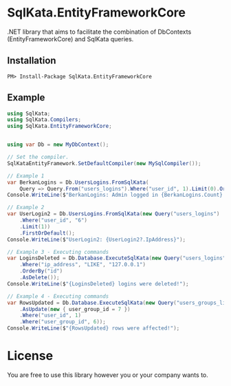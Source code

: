 # SqlKata.EntityFrameworkCore

.NET library that aims to facilitate the combination of DbContexts (EntityFrameworkCore) and SqlKata queries.

## Installation

    PM> Install-Package SqlKata.EntityFrameworkCore

## Example

```csharp
using SqlKata;
using SqlKata.Compilers;
using SqlKata.EntityFrameworkCore;


using var Db = new MyDbContext();

// Set the compiler.
SqlKataEntityFramework.SetDefaultCompiler(new MySqlCompiler());

// Example 1
var BerkanLogins = Db.UsersLogins.FromSqlKata(
	Query => Query.From("users_logins").Where("user_id", 1).Limit(0).OrderByDesc("id")).ToList();
Console.WriteLine($"BerkanLogins: Admin logged in {BerkanLogins.Count} times, last login from {BerkanLogins.FirstOrDefault()?.IpAddress}");

// Example 2
var UserLogin2 = Db.UsersLogins.FromSqlKata(new Query("users_logins")
	.Where("user_id", "6")
	.Limit(1))
	.FirstOrDefault();
Console.WriteLine($"UserLogin2: {UserLogin2?.IpAddress}");

// Example 3 - Executing commands
var LoginsDeleted = Db.Database.ExecuteSqlKata(new Query("users_logins")
	.Where("ip_address", "LIKE", "127.0.0.1")
	.OrderBy("id")
	.AsDelete());
Console.WriteLine($"{LoginsDeleted} logins were deleted!");

// Example 4 - Executing commands
var RowsUpdated = Db.Database.ExecuteSqlKata(new Query("users_groups_links")
	.AsUpdate(new { user_group_id = 7 })
	.Where("user_id", 1)
	.Where("user_group_id", 6));
Console.WriteLine($"{RowsUpdated} rows were affected!");

```

# License
You are free to use this library however you or your company wants to.
